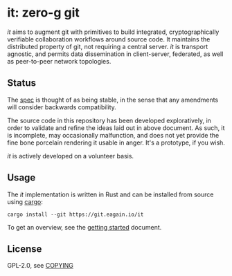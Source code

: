# it: zero-g git

_it_ aims to augment git with primitives to build integrated, cryptographically
verifiable collaboration workflows around source code. It maintains the
distributed property of git, not requiring a central server. _it_ is transport
agnostic, and permits data dissemination in client-server, federated, as well as
peer-to-peer network topologies.


## Status

The [spec](./Documentation/spec.adoc) is thought of as being stable, in the
sense that any amendments will consider backwards compatibility.

The source code in this repository has been developed exploratively, in order to
validate and refine the ideas laid out in above document. As such, it is
incomplete, may occasionally malfunction, and does not yet provide the fine bone
porcelain rendering it usable in anger. It's a prototype, if you wish.

_it_ is actively developed on a volunteer basis.


## Usage

The _it_ implementation is written in Rust and can be installed from source
using [cargo](https://doc.rust-lang.org/cargo/):

    cargo install --git https://git.eagain.io/it

To get an overview, see the [getting started](./Documentation/getting-started.adoc)
document.


## License

GPL-2.0, see [COPYING](./COPYING)
